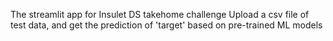 The streamlit app for Insulet DS takehome challenge
Upload a csv file of test data, and get the prediction of 'target' based on pre-trained ML models
